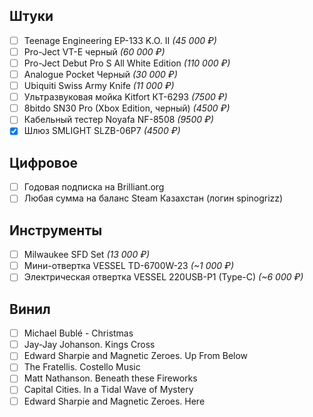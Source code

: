 

## Штуки

- [ ] Teenage Engineering EP-133 K.O. II _(45 000 ₽)_
- [ ] Pro-Ject VT-E черный _(60 000 ₽)_
- [ ] Pro-Ject Debut Pro S All White Edition _(110 000 ₽)_
- [ ] Analogue Pocket Черный _(30 000 ₽)_
- [ ] Ubiquiti Swiss Army Knife _(11 000 ₽)_
- [ ] Ультразвуковая мойка Kitfort КТ-6293 _(7500 ₽)_
- [ ] 8bitdo SN30 Pro (Xbox Edition, черный) _(4500 ₽)_
- [ ] Кабельный тестер Noyafa NF-8508 _(9500 ₽)_
- [x] Шлюз SMLIGHT SLZB-06P7 _(4500 ₽)_

## Цифровое

- [ ] Годовая подписка на Brilliant.org
- [ ] Любая сумма на баланс Steam Казахстан (логин spinogrizz)

## Инструменты

- [ ] Milwaukee SFD Set _(13 000 ₽)_
- [ ] Мини-отвертка VESSEL TD-6700W-23 _(~1 000 ₽)_
- [ ] Электрическая отвертка VESSEL 220USB-P1 (Type-C) _(~6 000 ₽)_

## Винил

- [ ] Michael Bublé - Christmas
- [ ] Jay-Jay Johanson. Kings Cross
- [ ] Edward Sharpie and Magnetic Zeroes. Up From Below
- [ ] The Fratellis. Costello Music
- [ ] Matt Nathanson. Beneath these Fireworks
- [ ] Capital Cities. In a Tidal Wave of Mystery 
- [ ] Edward Sharpie and Magnetic Zeroes. Here

